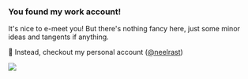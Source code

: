 ### You found my work account!

It's nice to e-meet you! But there's nothing fancy here, just some minor ideas and tangents if anything. 

🔭  Instead, checkout my personal account ([@neelrast](https://github.com/neelrast))


![](https://i.chzbgr.com/full/8386975488/hE0074C62/tablet-pong)
